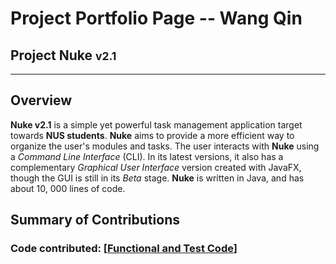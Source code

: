 # Project Portfolio Page -- Wang Qin

## Project Nuke <small>v2.1</small>

<hr>

## Overview

**Nuke v2.1** is a simple yet powerful task management application target towards **NUS students**.  **Nuke** aims to provide a more efficient way to organize the user's modules and tasks. The user interacts with **Nuke** using a _Command Line Interface_ (CLI). In its latest versions, it also has a complementary _Graphical User Interface_ version created with JavaFX, though the GUI is still in its _Beta_ stage. **Nuke** is written in Java, and has about 10, 000 lines of code.

## Summary of Contributions

### **Code contributed**: \[[Functional and Test Code](https://nus-cs2113-ay1920s2.github.io/tp-dashboard/#breakdown=true&search=wangqinnick)\]
